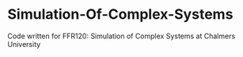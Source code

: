 # Simulation-Of-Complex-Systems
Code written for FFR120: Simulation of Complex Systems at Chalmers University
